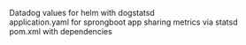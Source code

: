 Datadog values for helm with dogstatsd\
application.yaml for sprongboot app sharing metrics via statsd\
pom.xml with dependencies

